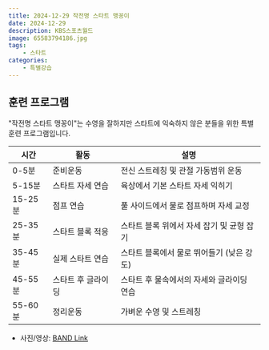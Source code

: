 ```yaml
---
title: 2024-12-29 작전명 스타트 맹꽁이
date: 2024-12-29
description: KBS스포츠월드
image: 65583794186.jpg
tags:
    - 스타트
categories:
    - 특별강습
---
```


## 훈련 프로그램

"작전명 스타트 맹꽁이"는 수영을 잘하지만 스타트에 익숙하지 않은 분들을 위한 특별 훈련 프로그램입니다. 

| 시간 | 활동 | 설명 |
|------|------|------|
| 0-5분 | 준비운동 | 전신 스트레칭 및 관절 가동범위 운동 |
| 5-15분 | 스타트 자세 연습 | 육상에서 기본 스타트 자세 익히기 |
| 15-25분 | 점프 연습 | 풀 사이드에서 물로 점프하며 자세 교정 |
| 25-35분 | 스타트 블록 적응 | 스타트 블록 위에서 자세 잡기 및 균형 잡기 |
| 35-45분 | 실제 스타트 연습 | 스타트 블록에서 물로 뛰어들기 (낮은 강도) |
| 45-55분 | 스타트 후 글라이딩 | 스타트 후 물속에서의 자세와 글라이딩 연습 |
| 55-60분 | 정리운동 | 가벼운 수영 및 스트레칭 |

- 사진/영상: [BAND Link](https://band.us/band/93484357/album/84037929)